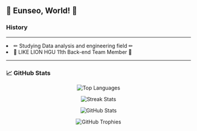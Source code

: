 ## 🚀 Eunseo, World! 🚀



### History
<hr/>
  <li> ✏ Studying Data analysis and engineering field ✏</li>
  <li>🦁 LIKE LION HGU 11th Back-end Team Member 🦁 </li>
</ul>
<hr/>


<h3 align="left">📈 GitHub Stats</h3>
<p align="center">
  <img align="center" src="https://github-readme-stats.vercel.app/api/top-langs?username=EunSeo35&show_icons=true&locale=en&layout=compact" alt="Top Languages" />
</p>
<p align="center">
  <img align="center" src="https://github-readme-streak-stats.herokuapp.com/?user=EunSeo35&" alt="Streak Stats" />
</p>

<p align="center">
  <img src="https://github-readme-stats.vercel.app/api?username=EunSeo35&show_icons=true&theme=radical" alt="GitHub Stats" />
</p>

<p align="center">
  <img src="https://github-profile-trophy.vercel.app/?username=EunSeo35&theme=darkhub" alt="GitHub Trophies" />
</p>
